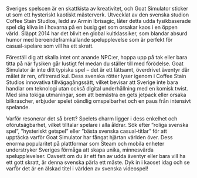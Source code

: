 Sveriges spelscen är en skattkista av kreativitet, och Goat Simulator sticker ut som ett hysteriskt kaotiskt mästerverk. Utvecklat av den svenska studion Coffee Stain Studios, ledd av Armin Ibrisagic, låter detta udda fysikbaserade spel dig kliva in i hovarna på en busig get som orsakar kaos i en öppen värld. Släppt 2014 har det blivit en global kultklassiker, som blandar absurd humor med beroendeframkallande spelupplevelse som är perfekt för casual-spelare som vill ha ett skratt.

Föreställ dig att skalla intet ont anande NPC:er, hoppa upp på tak eller bara titta på när fysiken går lustigt fel medan du ställer till med förödelse. Goat Simulator är inte ditt typiska spel – det är ett lättsamt, överdrivet äventyr där målet är ren, ofiltrerad kul. Dess svenska rötter lyser igenom i Coffee Stain Studios innovativa tillvägagångssätt, vilket bevisar att Sverige inte bara handlar om teknologi utan också digital underhållning med en komisk twist. Med sina tokiga utmaningar, som att bemästra en gets jetpack eller orsaka bilkrascher, erbjuder spelet oändlig omspelbarhet och en paus från intensivt spelande.

Varför resonerar det så brett? Spelets charm ligger i dess enkelhet och oförutsägbarhet, vilket tilltalar spelare i alla åldrar. Sök efter ”roliga svenska spel”, ”hysteriskt getspel” eller ”bästa svenska casual-titlar” för att upptäcka varför Goat Simulator har fångat hjärtan världen över. Dess enorma popularitet på plattformar som Steam och mobila enheter understryker Sveriges förmåga att skapa unika, minnesvärda spelupplevelser. Oavsett om du är ett fan av udda äventyr eller bara vill ha ett gott skratt, är denna svenska pärla ett måste. Dyk in i kaoset idag och se varför det är en älskad titel i världen av svenska videospel!